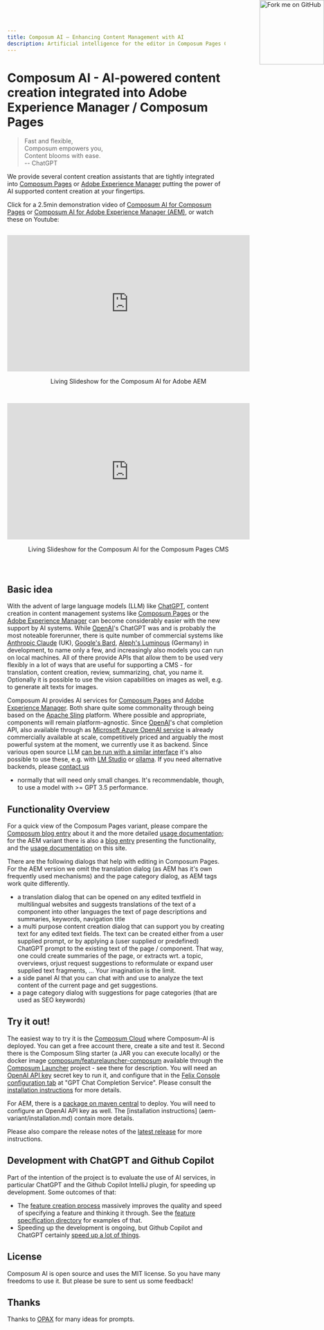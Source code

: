 ```yaml
---
title: Composum AI – Enhancing Content Management with AI
description: Artificial intelligence for the editor in Composum Pages CMS and Adobe AEM : content creation and analysis, translation, suggestions, ...
---
```


<!-- https://github.blog/2008-12-19-github-ribbons/ -->
<a href="https://github.com/ist-dresden/composum-AI" style="position: absolute; top: 0px; right: 0px;">
  <img decoding="async" width="149" height="149" src="https://github.blog/wp-content/uploads/2008/12/forkme_right_gray_6d6d6d.png?resize=149%2C149" class="attachment-full size-full" alt="Fork me on GitHub" loading="lazy" data-recalc-dims="1"></img>
</a>

# Composum AI - AI-powered content creation integrated into Adobe Experience Manager / Composum Pages

> Fast and flexible, \
> Composum empowers you, \
> Content blooms with ease. \
> -- ChatGPT

We provide several content creation assistants that are tightly integrated into
[Composum Pages](https://www.composum.com/) or
[Adobe Experience Manager](https://business.adobe.com/products/experience-manager/adobe-experience-manager.html)
putting the power of AI supported content creation at your fingertips.

Click for a 2.5min demonstration video of
[Composum AI for Composum Pages](image/ai/video/QuickDemo.mp4) or
[Composum AI for Adobe Experience Manager (AEM)](image/ai/video/ComposumAIforAEMQuickDemo.mp4), or watch these on
Youtube:

<div style="display: flex; flex-wrap: wrap; justify-content: space-between; margin-top: 2em;">
  <div style="flex: 0 0; margin-bottom: 2em; text-align: center;">
    <iframe src="https://www.youtube.com/embed/96gv-F4zX_o?si=eOXepyR2uP-tPjXp" 
        title="Living Slideshow for the Composum AI for Adobe AEM" frameborder="0" width="560" height="315" 
        allow="accelerometer; autoplay; clipboard-write; encrypted-media; gyroscope; picture-in-picture; web-share" 
        allowfullscreen="allowfullscreen"></iframe>
    <p>Living Slideshow for the Composum AI for Adobe AEM</p>
  </div>

  <div style="flex: 0 0; margin-bottom: 2em; text-align: center;">
    <iframe src="https://www.youtube.com/embed/lSdKlwIDPkE?si=IRPONQn1zBk_0CZ0" 
          title="Living Slideshow for the Composum AI for the Composum Pages CMS" 
          frameborder="0" width="560" height="315" 
          allow="accelerometer; autoplay; clipboard-write; encrypted-media; gyroscope; picture-in-picture; web-share"
          allowfullscreen="allowfullscreen"></iframe>
    <p>Living Slideshow for the Composum AI for the Composum Pages CMS</p>
  </div>
</div>

## Basic idea

With the advent of large language models (LLM) like [ChatGPT](https://openai.com/blog/chatgpt),
content creation in content management systems like [Composum Pages](https://www.composum.com/home.html) or the
[Adobe Experience Manager](https://business.adobe.com/products/experience-manager/adobe-experience-manager.html)
can become considerably easier with the new support by AI systems.
While [OpenAI](https://openai.com/)'s ChatGPT was and is probably the most noteable forerunner,
there is quite number of commercial systems like
[Anthropic Claude](https://www.anthropic.com/claude) (UK),
[Google's Bard](https://bard.google.com/),
[Aleph's Luminous](https://www.aleph-alpha.com/luminous) (Germany) in development, to name only a few, and 
increasingly also models you can run on local machines. 
All of there provide APIs that allow 
them to be used very flexibly in a lot of ways that are useful for supporting a CMS - for translation, content
creation, review, summarizing, chat, you name it. Optionally it is possible to use the vision capabilities
on images as well, e.g. to generate alt texts for images.

Composum AI provides AI services for [Composum Pages](https://www.composum.com/home.html) and
[Adobe Experience Manager](https://business.adobe.com/products/experience-manager/adobe-experience-manager.html). Both
share quite some commonality through being based on the
[Apache Sling](https://sling.apache.org/) platform.
Where possible and appropriate, components will remain platform-agnostic.
Since [OpenAI](https://openai.com/)'s chat completion API, also available through as
[Microsoft Azure OpenAI service](https://azure.microsoft.com/en-us/products/cognitive-services/openai-service/)
is already commercially available at scale, competitively priced and arguably the most powerful system at the moment,
we currently use it as backend. Since various open source LLM
[can be run with a similar interface](https://medium.com/thedeephub/50-open-source-options-for-running-llms-locally-db1ec6f5a54f)
it's also possible to use these, e.g. with 
[LM Studio](https://lmstudio.ai/) or [ollama](https://github.com/ollama/ollama). If you need alternative backends, please
[contact us](https://www.composum.com/home/contact.html)
- normally that will need only small changes.
It's recommendable, though, to use a model with >= GPT 3.5 performance.

## Functionality Overview

For a quick view of the Composum Pages variant, please compare the
[Composum blog entry](https://www.composum.com/home/blog/pages/composumAI.html) about it and the more detailed
[usage documentation](composum-variant/usage.md); for the AEM variant there is also a
[blog entry](https://www.composum.com/home/blog/AEM/composumAI-AEM.html)
presenting the functionality, and the [usage documentation](aem-variant/usage.md) on this site.

There are the following dialogs that help with editing in Composum Pages. For the AEM version we omit the translation
dialog (as AEM has it's own frequently used mechanisms) and the page
category dialog, as AEM tags work quite differently.

- a translation dialog that can be opened on any edited textfield in multilingual websites and suggests translations
  of the text of a component into other languages the text of page descriptions and summaries, keywords, navigation
  title
- a multi purpose content creation dialog that can support you by creating text for any edited text fields. The text
  can be created either from a user supplied prompt, or by applying a (user supplied or predefined) ChatGPT prompt
  to the existing text of the page / component. That way, one could create summaries of the page, or extracts wrt. a
  topic, overviews, orjust request suggestions to reformulate or expand user supplied text fragments, ... Your
  imagination is the limit.
- a side panel AI that you can chat with and use to analyze the text content of the current page and get suggestions.
- a page category dialog with suggestions for page categories (that are used as SEO keywords)

## Try it out!

The easiest way to try it is the [Composum Cloud](https://cloud.composum.com) where Composum-AI is deployed. You can
get a free account there, create a site and test it.
Second there is the Composum Sling starter (a JAR you can execute locally) or the docker image
[composum/featurelauncher-composum](https://hub.docker.com/r/composum/featurelauncher-composum)
available through the
[Composum Launcher](https://github.com/ist-dresden/composum-launch) project - see there for description.
You will need an [OpenAI API key](https://platform.openai.com/account/api-keys) secret key to run it, and configure
that in the [Felix Console configuration tab](http://localhost:8080/system/console/configMgr) at "GPT Chat
Completion Service". Please consult the [installation instructions](composum-variant/installation.md) for more details.

For AEM, there is a
[package on maven central](https://central.sonatype.com/artifact/com.composum.ai.aem/composum-ai.all) to deploy. You
will need to configure an OpenAI API key as well. The [installation instructions]
(aem-variant/installation.md) contain more details.

Please also compare the release notes of the
[latest release](https://github.com/ist-dresden/composum-AI/releases/) for more instructions.

## Development with ChatGPT and Github Copilot

Part of the intention of the project is to evaluate the use of AI services, in particular ChatGPT and the Github
Copilot IntelliJ plugin, for speeding up development. Some outcomes of that:

- The [feature creation process](featurespecs/FeatureCreationProcess.md) massively improves the quality and speed of
  specifying a feature and thinking it through. See the [feature specification directory](featurespecs/) for
  examples of that.
- Speeding up the development is ongoing, but Github Copilot and ChatGPT certainly
[speed up a lot of things](http://www.stoerr.net/blog/2023-05-25-developmentWithChatGPTAndCopilot.html).

## License

Composum AI is open source and uses the MIT license. So you have many freedoms to use it. But please be sure to sent us
some feedback!

## Thanks

Thanks to [OPAX](https://github.com/jaketracey/opax) for many ideas for prompts.
